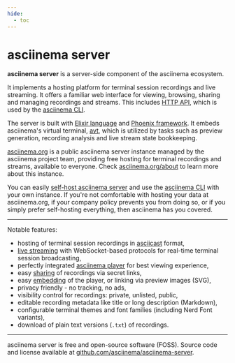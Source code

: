 ```yaml
---
hide:
  - toc
---
```


# asciinema server

__asciinema server__ is a server-side component of the asciinema ecosystem.

It implements a hosting platform for terminal session recordings and live
streaming. It offers a familiar web interface for viewing, browsing, sharing
and managing recordings and streams. This includes [HTTP API](api.md), which is
used by the [asciinema CLI](../cli/index.md).

The server is built with [Elixir language](https://elixir-lang.org/) and
[Phoenix framework](https://www.phoenixframework.org/). It embeds asciinema's
virtual terminal, [avt](https://github.com/asciinema/avt), which is utilized by
tasks such as preview generation, recording analysis and live stream state
bookkeeping.

[asciinema.org](https://asciinema.org) is a public asciinema server instance
managed by the asciinema project team, providing free hosting for terminal
recordings and streams, available to everyone. Check
[asciinema.org/about](https://asciinema.org/about) to learn more about this
instance.

You can easily [self-host asciinema server](self-hosting/index.md) and use the
[asciinema CLI](../cli/index.md) with your own instance. If you're not
comfortable with hosting your data at asciinema.org, if your company policy
prevents you from doing so, or if you simply prefer self-hosting everything,
then asciinema has you covered.

---

Notable features:

- hosting of terminal session recordings in [asciicast](../asciicast/v3.md)
  format,
- [live streaming](streaming.md) with WebSocket-based protocols for real-time
  terminal session broadcasting,
- perfectly integrated [asciinema player](../player/index.md) for best viewing
  experience,
- easy [sharing](sharing.md) of recordings via secret links,
- easy [embedding](embedding.md) of the player, or linking via preview images
  (SVG),
- privacy friendly - no tracking, no ads,
- visibility control for recordings: private, unlisted, public,
- editable recording metadata like title or long description (Markdown),
- configurable terminal themes and font families (including Nerd Font
  variants),
- download of plain text versions (`.txt`) of recordings.

---

asciinema server is free and open-source software (FOSS). Source code and
license available at
[github.com/asciinema/asciinema-server](https://github.com/asciinema/asciinema-server).
